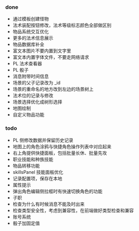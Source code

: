 ### done

- 通过模板创建怪物
- 法术装配按钮修改，法术等级标志颜色全部做区别
- 物品系统交互优化
- 更多的法术信息展示
- 物品数据库补全
- 富文本图片不要内置到文字里
- 富文本内置字体文件，不要走网络请求
- PL 法术查看器
- PL 骰子
- 消息附带时间信息
- 场景的父子记录改为 \_id
- 场景的重命名的地方改到左边的场景树上
- 法术位的记录与修改
- 场景选择优化成树形选择
- 地图绘制
- 自定义物品功能

### todo

- PL 侧修改数据并保留历史记录
- 地图上的角色涂鸦与快捷角色操作列表中对应起来
- 右上角提供快捷面板，包括批量长休、批量先攻
- 职业技能和种族技能
- 物品转移功能
- skillsPanel 技能面板优化
- 记录配置项，保存在本地
- 属性提示
- 弹出角色编辑侧拉框时有快速切换角色的功能
- 子职
- 检查为什么有时候消息不能及时出来
- 检查类型安全性，考虑到兼容性，在前端做好类型检查和兼容
- 账号系统
- 骰子加固定值
